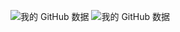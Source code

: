 ![我的 GitHub 数据](https://github-readme-stats.vercel.app/api?username=1976222027&count_private=true&show_icons=true)
![我的 GitHub 数据](https://github-readme-stats.vercel.app/api?username=mahongyin&count_private=true&show_icons=true)
